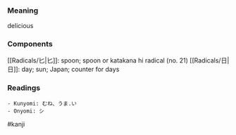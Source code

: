 ### Meaning

delicious

### Components

[[Radicals/匕|匕]]: spoon; spoon or katakana hi radical (no. 21) [[Radicals/日|日]]: day; sun; Japan; counter for days

### Readings

```
- Kunyomi: むね、うま.い
- Onyomi: シ
```

#kanji
